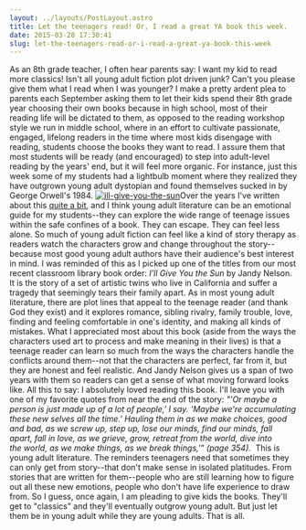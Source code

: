 ```yaml
---
layout: ../layouts/PostLayout.astro
title: Let the teenagers read! Or, I read a great YA book this week.
date: 2015-03-28 17:30:41
slug: let-the-teenagers-read-or-i-read-a-great-ya-book-this-week
---
```


As an 8th grade teacher, I often hear parents say: I want my kid to read more classics! Isn't all young adult fiction plot driven junk? Can't you please give them what I read when I was younger? I make a pretty ardent plea to parents each September asking them to let their kids spend their 8th grade year choosing their own books because in high school, most of their reading life will be dictated to them, as opposed to the reading workshop style we run in middle school, where in an effort to cultivate passionate, engaged, lifelong readers in the time where most kids disengage with reading, students choose the books they want to read. I assure them that most students will be ready (and encouraged) to step into adult-level reading by the years' end, but it will feel more organic. For instance, just this week some of my students had a lightbulb moment where they realized they have outgrown young adult dystopian and found themselves sucked in by George Orwell's 1984. [![ill-give-you-the-sun](http://akindoflibrary.com/wp-content/uploads/2015/03/ill-give-you-the-sun-198x300.jpg)](http://akindoflibrary.com/wp-content/uploads/2015/03/ill-give-you-the-sun.jpg)Over the years I've written about this [quite a bit](http://akindoflibrary.com/category/young-adult-lit/), and I think young adult literature can be an emotional guide for my students--they can explore the wide range of teenage issues within the safe confines of a book. They can escape. They can feel less alone. So much of young adult fiction can feel like a kind of story therapy as readers watch the characters grow and change throughout the story--because most good young adult authors have their audience's best interest in mind. I was reminded of this as I picked up one of the titles from our most recent classroom library book order: _I'll Give You the Sun_ by Jandy Nelson. It is the story of a set of artistic twins who live in California and suffer a tragedy that seemingly tears their family apart. As in most young adult literature, there are plot lines that appeal to the teenage reader (and thank God they exist) and it explores romance, sibling rivalry, family trouble, love, finding and feeling comfortable in one's identity, and making all kinds of mistakes. What I appreciated most about this book (aside from the ways the characters used art to process and make meaning in their lives) is that a teenage reader can learn so much from the ways the characters handle the conflicts around them--not that the characters are perfect, far from it, but they are honest and feel realistic. And Jandy Nelson gives us a span of two years with them so readers can get a sense of what moving forward looks like. All this to say: I absolutely loved reading this book. I'll leave you with one of my favorite quotes from near the end of the story: _"'Or maybe a person is just made up of a lot of people,' I say. 'Maybe we're accumulating these new selves all the time.' Hauling them in as we make choices, good and bad, as we screw up, step up, lose our minds, find our minds, fall apart, fall in love, as we grieve, grow, retreat from the world, dive into the world, as we make things, as we break things,'" (page 354)._  This is young adult literature. The reminders teenagers need that sometimes they can only get from story--that don't make sense in isolated platitudes. From stories that are written for them--people who are still learning how to figure out all these new emotions, people who don't have life experience to draw from. So I guess, once again, I am pleading to give kids the books. They'll get to "classics" and they'll eventually outgrow young adult. But just let them be in young adult while they are young adults. That is all.